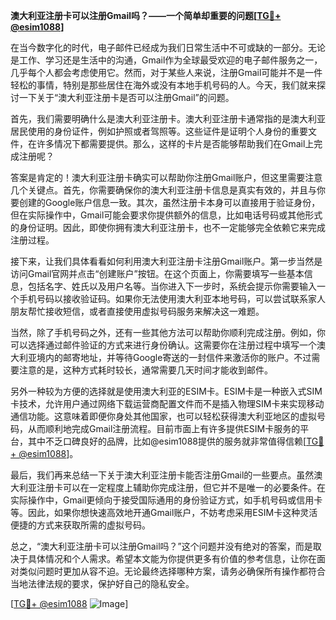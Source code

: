 **澳大利亚注册卡可以注册Gmail吗？——一个简单却重要的问题[[TG💪+ @esim1088](https://t.me/s/esim1088)]**

在当今数字化的时代，电子邮件已经成为我们日常生活中不可或缺的一部分。无论是工作、学习还是生活中的沟通，Gmail作为全球最受欢迎的电子邮件服务之一，几乎每个人都会考虑使用它。然而，对于某些人来说，注册Gmail可能并不是一件轻松的事情，特别是那些居住在海外或没有本地手机号码的人。今天，我们就来探讨一下关于“澳大利亚注册卡是否可以注册Gmail”的问题。

首先，我们需要明确什么是澳大利亚注册卡。澳大利亚注册卡通常指的是澳大利亚居民使用的身份证件，例如护照或者驾照等。这些证件是证明个人身份的重要文件，在许多情况下都需要提供。那么，这样的卡片是否能够帮助我们在Gmail上完成注册呢？

答案是肯定的！澳大利亚注册卡确实可以帮助你注册Gmail账户，但这里需要注意几个关键点。首先，你需要确保你的澳大利亚注册卡信息是真实有效的，并且与你要创建的Google账户信息一致。其次，虽然注册卡本身可以直接用于验证身份，但在实际操作中，Gmail可能会要求你提供额外的信息，比如电话号码或其他形式的身份证明。因此，即使你拥有澳大利亚注册卡，也不一定能够完全依赖它来完成注册过程。

接下来，让我们具体看看如何利用澳大利亚注册卡注册Gmail账户。第一步当然是访问Gmail官网并点击“创建账户”按钮。在这个页面上，你需要填写一些基本信息，包括名字、姓氏以及用户名等。当你进入下一步时，系统会提示你需要输入一个手机号码以接收验证码。如果你无法使用澳大利亚本地号码，可以尝试联系家人朋友帮忙接收短信，或者直接使用虚拟号码服务来解决这一难题。

当然，除了手机号码之外，还有一些其他方法可以帮助你顺利完成注册。例如，你可以选择通过邮件验证的方式来进行身份确认。这需要你在注册过程中填写一个澳大利亚境内的邮寄地址，并等待Google寄送的一封信件来激活你的账户。不过需要注意的是，这种方式耗时较长，通常需要几天时间才能收到邮件。

另外一种较为方便的选择就是使用澳大利亚的ESIM卡。ESIM卡是一种嵌入式SIM卡技术，允许用户通过网络下载运营商配置文件而不是插入物理SIM卡来实现移动通信功能。这意味着即便你身处其他国家，也可以轻松获得澳大利亚地区的虚拟号码，从而顺利地完成Gmail注册流程。目前市面上有许多提供ESIM卡服务的平台，其中不乏口碑良好的品牌，比如@esim1088提供的服务就非常值得信赖[[TG💪+ @esim1088](https://t.me/s/esim1088)]。

最后，我们再来总结一下关于澳大利亚注册卡能否注册Gmail的一些要点。虽然澳大利亚注册卡可以在一定程度上辅助你完成注册，但它并不是唯一的必要条件。在实际操作中，Gmail更倾向于接受国际通用的身份验证方式，如手机号码或信用卡等。因此，如果你想快速高效地开通Gmail账户，不妨考虑采用ESIM卡这种灵活便捷的方式来获取所需的虚拟号码。

总之，“澳大利亚注册卡可以注册Gmail吗？”这个问题并没有绝对的答案，而是取决于具体情况和个人需求。希望本文能为你提供更多有价值的参考信息，让你在面对类似问题时更加从容不迫。无论最终选择哪种方案，请务必确保所有操作都符合当地法律法规的要求，保护好自己的隐私安全。

[[TG💪+ @esim1088](https://t.me/s/esim1088) ![Image](https://i.postimg.cc/4NQfJmqS/Snipaste-2025-05-13-00-14-12.png)]